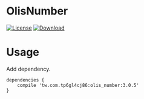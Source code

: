 OlisNumber
=========================

[![License](https://img.shields.io/badge/license-Apache%202-green.svg)](https://www.apache.org/licenses/LICENSE-2.0)
[ ![Download](https://api.bintray.com/packages/tp6gl4cj86/maven/olis_number/images/download.svg) ](https://bintray.com/tp6gl4cj86/maven/olis_number/_latestVersion)

# Usage

Add dependency.

```
dependencies {
    compile 'tw.com.tp6gl4cj86:olis_number:3.0.5'
}
```
